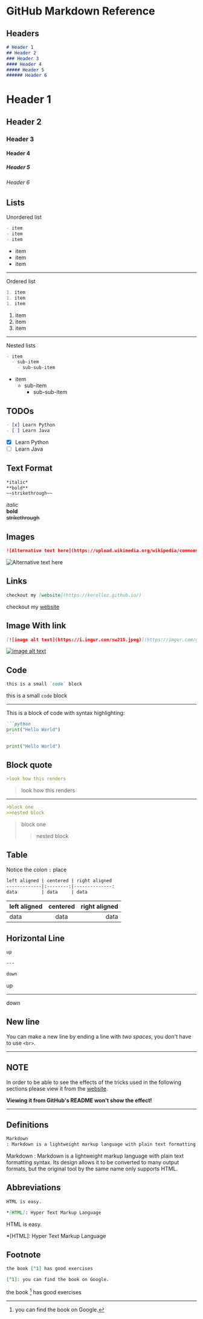 # GitHub Markdown Reference

## Headers

```markdown
# Header 1
## Header 2
### Header 3
#### Header 4
##### Header 5
###### Header 6
```

# Header 1
## Header 2
### Header 3
#### Header 4
##### Header 5
###### Header 6

## Lists

Unordered list

```markdown
- item
- item
- item
```

- item
- item
- item

---

Ordered list

```markdown
1. item
1. item
1. item
```

1. item
1. item
1. item

---

Nested lists

```markdown
- item
  - sub-item
    - sub-sub-item
```

- item
  - sub-item
    - sub-sub-item
    
## TODOs

```markdown
- [x] Learn Python
- [ ] Learn Java
```

- [x] Learn Python
- [ ] Learn Java

## Text Format

```markdown
*italic*
**bold**
~~strikethrough~~
```

*italic*  
**bold**  
~~strikethrough~~

## Images

```markdown
![Alternative text here](https://upload.wikimedia.org/wikipedia/commons/thumb/4/48/Markdown-mark.svg/1280px-Markdown-mark.svg.png)
```

![Alternative text here](https://upload.wikimedia.org/wikipedia/commons/thumb/4/48/Markdown-mark.svg/1280px-Markdown-mark.svg.png)

## Links

```markdown
checkout my [website](https://kerolloz.github.io/)
```

checkout my [website](https://kerolloz.github.io/)

## Image With link

```markdown
[![image alt text](https://i.imgur.com/sw215.jpeg)](https://imgur.com/gallery/sw215)
```

[![image alt text](https://i.imgur.com/sw215.jpeg)](https://imgur.com/gallery/sw215)


## Code

```markdown
this is a small `code` block
```

this is a small `code` block

----

This is a block of code with syntax highlighting: 

~~~~markdown
```python
print("Hello World")
```
~~~~

```python
print("Hello World")
```

## Block quote

```markdown
>look how this renders
```

>look how this renders

---

```markdown
>block one
>>nested block
```

>block one
>>nested block

## Table

Notice the colon `:` place

```markdown
left aligned | centered | right aligned
-------------|:--------:|--------------:
data         | data     | data
```

left aligned | centered | right aligned
-------------|:--------:|--------------:
data         | data     | data

## Horizontal Line

```markdown
up

---

down
```

up

---

down

## New line

You can make a new line by ending a line with *two spaces*, you don't have to use `<br>`.

---

## NOTE

In order to be able to see the effects of the tricks used in the following sections 
please view it from the [website](//kerolloz.github.io/markdown#definitions).

**Viewing it from GitHub's README won't show the effect!**

---

## Definitions

```markdown
Markdown
: Markdown is a lightweight markup language with plain text formatting syntax. Its design allows it to be converted to many output formats, but the original tool by the same name only supports HTML.
```

Markdown
: Markdown is a lightweight markup language with plain text formatting syntax. Its design allows it to be converted to many output formats, but the original tool by the same name only supports HTML.

## Abbreviations

```markdown
HTML is easy.

*[HTML]: Hyper Text Markup Language
```

HTML is easy.

*[HTML]: Hyper Text Markup Language

*<!-- a comment -->*

## Footnote

```markdown
the book [^1] has good exercises

[^1]: you can find the book on Google.

```

the book [^1] has good exercises

[^1]: you can find the book on Google.
